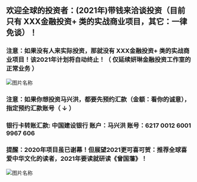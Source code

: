 

##   欢迎全球的投资者：(2021年)带钱来洽谈投资（目前只有   XXX金融投资+   类的实战商业项目，其它：一律免谈）！

###  注意：如果没有人来实际投资，那就没有  XXX金融投资+   类的实战商业项目！该2021年计划将自动终止！（ 仅延续妍琳金融投资工作室的正常业务 ）


![图片名称](https://ss1.bdstatic.com/70cFuXSh_Q1YnxGkpoWK1HF6hhy/it/u=214433937,2580329018&fm=26&gp=0.jpg)

###  注意：如果你想投资马兴洪，都要先预约汇款（金额：看你的诚意），指定预约汇款账号（ ↓ ） 


###   银行卡转账汇款: 中国建设银行 账户：马兴洪  账号：6217 0012 6001 9967 606   



###  提醒：2020年项目虽已谢幕！但展望2021更可喜可贺：推荐全球喜爱中华文化的读者，2021年要读就研读《曾国藩》！

![图片名称](https://ss0.bdstatic.com/70cFvHSh_Q1YnxGkpoWK1HF6hhy/it/u=3708693372,2742321346&fm=15&gp=0.jpg)

